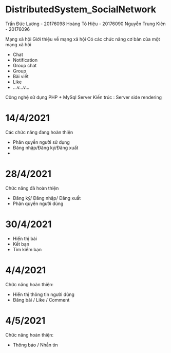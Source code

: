 # DistributedSystem_SocialNetwork

Trần Đức Lương - 20176098
Hoàng Tô Hiệu - 20176090
Nguyễn Trung Kiên - 20176096

Mạng xã hội 
Giới thiệu về mạng xã hội
Có các chức năng cơ bản của một mạng xã hội
- Chat
- Notification
- Group chat
- Group
- Bài viết
- Like
- ...v...v...

Công nghệ sử dụng PHP + MySql Server
Kiến trúc : Server side rendering
# 14/4/2021
Các chức năng đang hoàn thiện
- Phân quyền người sử dụng
- Đăng nhập/Đăng ký/Đăng xuất
-
# 28/4/2021
Chức năng đã hoàn thiện
- Đăng ký/ Đăng nhập/ Đăng xuất
- Phân quyền người dùng
# 30/4/2021
- Hiển thị bài
- Kết bạn
- Tìm kiếm bạn
# 4/4/2021
Chức năng hoàn thiện:
- Hiển thị thông tin người dùng
- Đăng bài / Like / Comment
# 4/5/2021
Chức năng hoàn thiện:
- Thông báo / Nhắn tin
